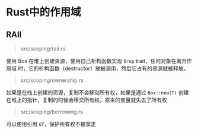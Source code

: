 # Rust中的作用域

## RAII
> src/scoping/raii.rs

使用 Box<T> 在堆上创建资源，使用自己析构函数实现 `Drop` trait，任何对象在离开作用域
时，它的析构函数（destructor）就被调用，然后它占有的资源就被释放。

> src/scoping/ownership.rs

如果是在栈上创建的资源，复制不会移动所有权，如果是通过 `Box::new(T)` 创建在堆上的指针，复制的时候会移交所有权，原来的变量就失去了所有权

> src/scoping/borrowing.rs

可以使用引用 `&T`，保护所有权不被拿走